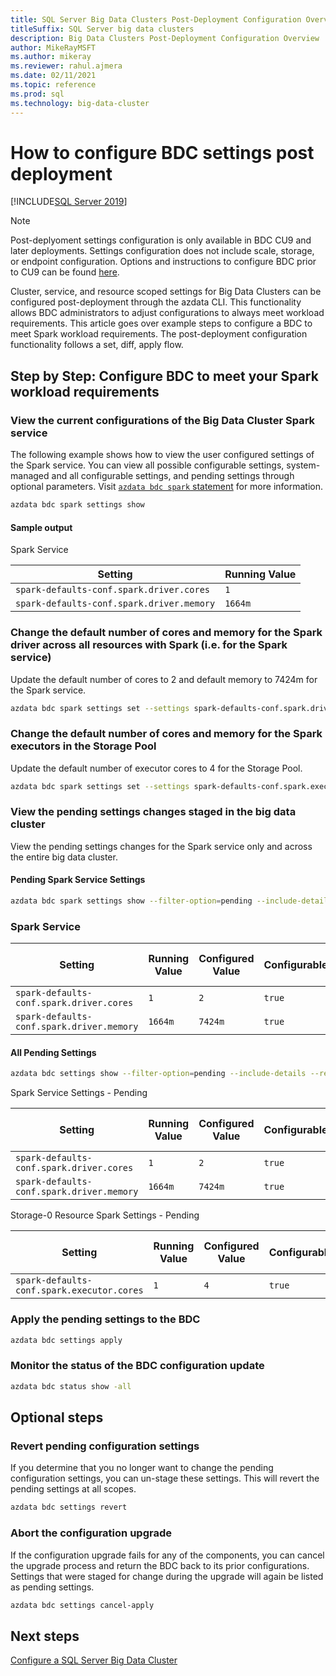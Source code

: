 ```yaml
---
title: SQL Server Big Data Clusters Post-Deployment Configuration Overview
titleSuffix: SQL Server big data clusters
description: Big Data Clusters Post-Deployment Configuration Overview
author: MikeRayMSFT
ms.author: mikeray
ms.reviewer: rahul.ajmera
ms.date: 02/11/2021
ms.topic: reference
ms.prod: sql
ms.technology: big-data-cluster
---
```



# How to configure BDC settings post deployment

[!INCLUDE[SQL Server 2019](../includes/applies-to-version/sqlserver2019.md)]

> [!NOTE]
> Post-deplyoment settings configuration is only available in BDC CU9 and later deployments. Settings configuration does not include scale, storage, or endpoint configuration. Options and instructions to configure BDC prior to CU9 can be found [here](configure-bdc-pre-configuration.md).

Cluster, service, and resource scoped settings for Big Data Clusters can be configured post-deployment through the azdata CLI. This functionality allows BDC administrators to adjust configurations to always meet workload requirements. This article goes over example steps to configure a BDC to meet Spark workload requirements. The post-deployment configuration functionality follows a set, diff, apply flow.

## Step by Step: Configure BDC to meet your Spark workload requirements

### View the current configurations of the Big Data Cluster Spark service
The following example shows how to view the user configured settings of the Spark service. You can view all possible configurable settings, system-managed and all configurable settings, and pending settings through optional parameters. Visit [`azdata bdc spark` statement](../azdata/reference/reference-azdata-bdc-spark-statement.md) for more information.

```bash
azdata bdc spark settings show
```
#### Sample output
Spark Service 

|Setting|Running Value|
| --- | --- |
|`spark-defaults-conf.spark.driver.cores`|`1` |
|`spark-defaults-conf.spark.driver.memory`|`1664m` |

### Change the default number of cores and memory for the Spark driver across all resources with Spark (i.e. for the Spark service)
Update the default number of cores to 2 and default memory to 7424m for the Spark service.

```bash
azdata bdc spark settings set --settings spark-defaults-conf.spark.driver.cores=2,spark-defaults-conf.spark.driver.memory=7424m
```

### Change the default number of cores and memory for the Spark executors in the Storage Pool
Update the default number of executor cores to 4 for the Storage Pool.

```bash
azdata bdc spark settings set --settings spark-defaults-conf.spark.executor.cores=4 --resource=storage-0
```

### View the pending settings changes staged in the big data cluster
View the pending settings changes for the Spark service only and across the entire big data cluster.

#### Pending Spark Service Settings
```bash
azdata bdc spark settings show --filter-option=pending --include-details
```

### Spark Service

|Setting|Running Value|Configured Value|Configurable|Configured |Last Updated Time|
| --- | --- | --- | --- | --- | --- |
|`spark-defaults-conf.spark.driver.cores`|`1`| `2` | `true` | `true` |
|`spark-defaults-conf.spark.driver.memory`|`1664m`| `7424m` | `true` | `true` |

#### All Pending Settings
```bash
azdata bdc settings show --filter-option=pending --include-details --recursive
```

Spark Service Settings - Pending

|Setting|Running Value|Configured Value|Configurable|Configured|Last Updated Time|
| --- | --- | --- | --- | --- | --- |
|`spark-defaults-conf.spark.driver.cores`|`1`| `2` | `true` | `true` |
|`spark-defaults-conf.spark.driver.memory`|`1664m`| `7424m` | `true` | `true` |

Storage-0 Resource Spark Settings - Pending

|Setting|Running Value|Configured Value|Configurable|Configured|Last Updated Time|
| --- | --- | --- | --- | --- | --- |
|`spark-defaults-conf.spark.executor.cores`|`1`| `4` | `true` | `true` |

### Apply the pending settings to the BDC

```bash
azdata bdc settings apply
```

### Monitor the status of the BDC configuration update

```bash
azdata bdc status show -all
```

## Optional steps

### Revert pending configuration settings

If you determine that you no longer want to change the pending configuration settings, you can un-stage these settings. This will revert the pending settings at all scopes.

```bash
azdata bdc settings revert
```

### Abort the configuration upgrade

If the configuration upgrade fails for any of the components, you can cancel the upgrade process and return the BDC back to its prior configurations. Settings that were staged for change during the upgrade will again be listed as pending settings.

```bash
azdata bdc settings cancel-apply
```

## Next steps

[Configure a SQL Server Big Data Cluster](configure-bdc-overview.md)
